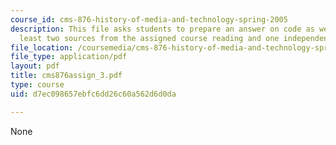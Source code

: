 ```yaml
---
course_id: cms-876-history-of-media-and-technology-spring-2005
description: This file asks students to prepare an answer on code as weapon by at
  least two sources from the assigned course reading and one independent source.
file_location: /coursemedia/cms-876-history-of-media-and-technology-spring-2005/d7ec098657ebfc6dd26c60a562d6d0da_cms876assign_3.pdf
file_type: application/pdf
layout: pdf
title: cms876assign_3.pdf
type: course
uid: d7ec098657ebfc6dd26c60a562d6d0da

---
```

None
